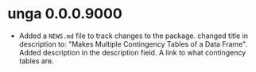 # unga 0.0.0.9000

* Added a `NEWS.md` file to track changes to the package.
changed title in description to: "Makes Multiple Contingency Tables of a 
Data Frame". Added description in the description field. A link to what
contingency tables are.
